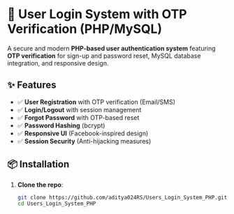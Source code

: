 # 🔐 User Login System with OTP Verification (PHP/MySQL)

A secure and modern **PHP-based user authentication system** featuring **OTP verification** for sign-up and password reset, MySQL database integration, and responsive design.

## ✨ Features

- ✅ **User Registration** with OTP verification (Email/SMS)
- ✅ **Login/Logout** with session management
- ✅ **Forgot Password** with OTP-based reset
- ✅ **Password Hashing** (bcrypt)
- ✅ **Responsive UI** (Facebook-inspired design)
- ✅ **Session Security** (Anti-hijacking measures)

## 📦 Installation

1. **Clone the repo**:
   ```bash
   git clone https://github.com/aditya024RS/Users_Login_System_PHP.git
   cd Users_Login_System_PHP
